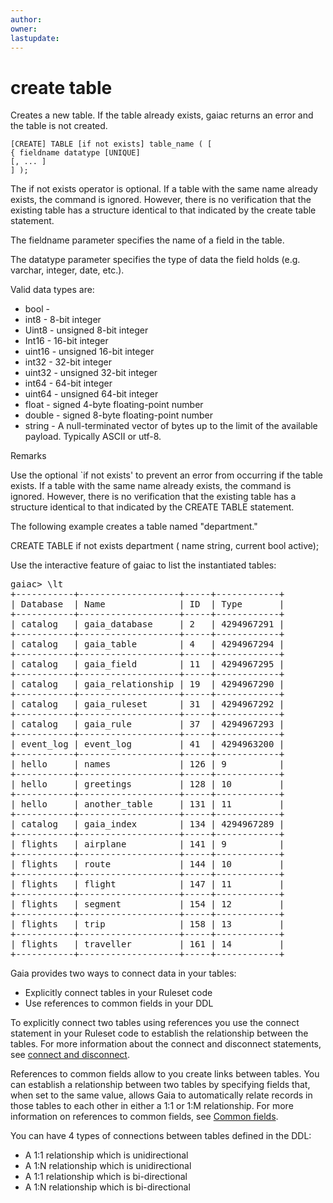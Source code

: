 ```yaml
---
author: 
owner: 
lastupdate: 
---
```


# create table

Creates a new table. If the table already exists, gaiac returns an error and the table is not created.

```
[CREATE] TABLE [if not exists] table_name ( [
{ fieldname datatype [UNIQUE]
[, ... ]
] );
```
 
The if not exists operator is optional. If a table with the same name already exists, the command is ignored. However, there is no verification that the existing table has a structure identical to that indicated by the create table statement. 

The fieldname parameter specifies the name of a field in the table.

The datatype parameter specifies the type of data the field holds (e.g. varchar, integer, date, etc.).

Valid data types are: 

- bool -
- int8 - 8-bit integer
- Uint8 - unsigned 8-bit integer
- Int16 - 16-bit integer
- uint16 - unsigned 16-bit integer
- int32 - 32-bit integer
- uint32 - unsigned 32-bit integer
- int64 - 64-bit integer
- uint64 - unsigned 64-bit integer
- float - signed 4-byte floating-point number
- double - signed 8-byte floating-point number
- string - A null-terminated vector of bytes up to the limit of the available payload. Typically ASCII or utf-8.
 
Remarks

Use the optional `if not exists' to prevent an error from occurring if the table exists. If a table with the same name already exists, the command is ignored. However, there is no verification that the existing table has a structure identical to that indicated by the CREATE TABLE statement.

The following example creates a table named "department."

CREATE TABLE if not exists department ( name string, current bool active);
 
Use the interactive feature of gaiac to list the instantiated tables:

<pre>
gaiac> \lt
+-----------+-------------------+-----+------------+
| Database  | Name              | ID  | Type       |
+-----------+-------------------+-----+------------+
| catalog   | gaia_database     | 2   | 4294967291 |
+-----------+-------------------+-----+------------+
| catalog   | gaia_table        | 4   | 4294967294 |
+-----------+-------------------+-----+------------+
| catalog   | gaia_field        | 11  | 4294967295 |
+-----------+-------------------+-----+------------+
| catalog   | gaia_relationship | 19  | 4294967290 |
+-----------+-------------------+-----+------------+
| catalog   | gaia_ruleset      | 31  | 4294967292 |
+-----------+-------------------+-----+------------+
| catalog   | gaia_rule         | 37  | 4294967293 |
+-----------+-------------------+-----+------------+
| event_log | event_log         | 41  | 4294963200 |
+-----------+-------------------+-----+------------+
| hello     | names             | 126 | 9          |
+-----------+-------------------+-----+------------+
| hello     | greetings         | 128 | 10         |
+-----------+-------------------+-----+------------+
| hello     | another_table     | 131 | 11         |
+-----------+-------------------+-----+------------+
| catalog   | gaia_index        | 134 | 4294967289 |
+-----------+-------------------+-----+------------+
| flights   | airplane          | 141 | 9          |
+-----------+-------------------+-----+------------+
| flights   | route             | 144 | 10         |
+-----------+-------------------+-----+------------+
| flights   | flight            | 147 | 11         |
+-----------+-------------------+-----+------------+
| flights   | segment           | 154 | 12         |
+-----------+-------------------+-----+------------+
| flights   | trip              | 158 | 13         |
+-----------+-------------------+-----+------------+
| flights   | traveller         | 161 | 14         |
+-----------+-------------------+-----+------------+
</pre>

Gaia provides two ways to connect data in your tables:

- Explicitly connect tables in your Ruleset code
- Use references to common fields in your DDL

To explicitly connect two tables using references you use the connect statement in your Ruleset code to establish the relationship between the tables. For more information about the connect and disconnect statements, see [connect and disconnect](delcarative-connect-disconnet.md).

References to common fields allow to you create links between tables. You can establish a relationship between two tables by specifying fields that, when set to the same value, allows Gaia to automatically relate records in those tables to each other in either a 1:1 or 1:M relationship. For more information on references to common fields, see [Common fields](ddl-common-fields.md).

You can have 4 types of connections between tables defined in the DDL:

- A 1:1 relationship which is unidirectional
- A 1:N relationship which is unidirectional
- A 1:1 relationship which is bi-directional
- A 1:N relationship which is bi-directional
